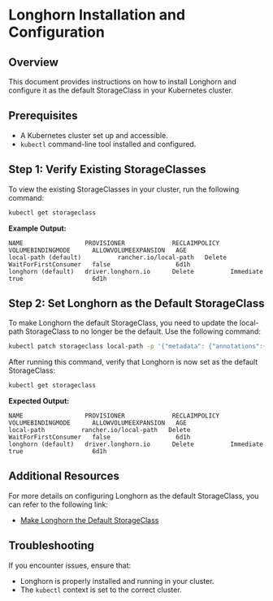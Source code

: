 
# Longhorn Installation and Configuration

## Overview

This document provides instructions on how to install Longhorn and configure it as the default StorageClass in your Kubernetes cluster.

## Prerequisites

- A Kubernetes cluster set up and accessible.
- `kubectl` command-line tool installed and configured.

## Step 1: Verify Existing StorageClasses

To view the existing StorageClasses in your cluster, run the following command:

```bash
kubectl get storageclass
```

**Example Output:**

```
NAME                 PROVISIONER             RECLAIMPOLICY   VOLUMEBINDINGMODE      ALLOWVOLUMEEXPANSION   AGE
local-path (default)          rancher.io/local-path   Delete          WaitForFirstConsumer   false                  6d1h
longhorn (default)   driver.longhorn.io      Delete          Immediate              true                   6d1h
```

## Step 2: Set Longhorn as the Default StorageClass

To make Longhorn the default StorageClass, you need to update the local-path StorageClass to no longer be the default. Use the following command:

```bash
kubectl patch storageclass local-path -p '{"metadata": {"annotations":{"storageclass.kubernetes.io/is-default-class":"false"}}}'
```

After running this command, verify that Longhorn is now set as the default StorageClass:

```bash
kubectl get storageclass
```

**Expected Output:**

```
NAME                 PROVISIONER             RECLAIMPOLICY   VOLUMEBINDINGMODE      ALLOWVOLUMEEXPANSION   AGE
local-path          rancher.io/local-path   Delete          WaitForFirstConsumer   false                  6d1h
longhorn (default)   driver.longhorn.io      Delete          Immediate              true                   6d1h
```

## Additional Resources

For more details on configuring Longhorn as the default StorageClass, you can refer to the following link:

- [Make Longhorn the Default StorageClass](https://rpi4cluster.com/k3s-storage-setting/#make-longhorn-the-default-storageclass)

## Troubleshooting

If you encounter issues, ensure that:
- Longhorn is properly installed and running in your cluster.
- The `kubectl` context is set to the correct cluster.

